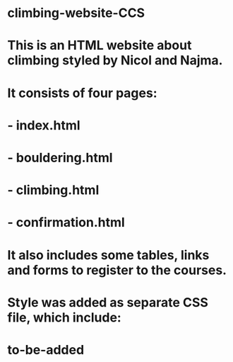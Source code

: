 # climbing-website-CCS

# This is an HTML website about climbing styled by Nicol and Najma.
# It consists of four pages:
# - index.html
# - bouldering.html
# - climbing.html
# - confirmation.html
# It also includes some tables, links and forms to register to the courses.
# 
# Style was added as separate CSS file, which include:
# to-be-added

